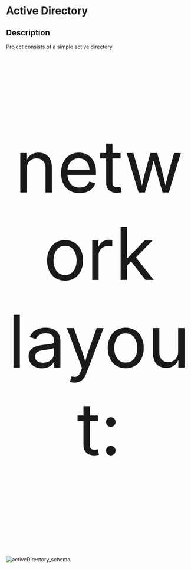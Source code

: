 <h1>Active Directory</h1>

<h2>Description</h2>
Project consists of a simple active directory. 
<br />

<p align="center"  style="font-size:14em"> network layout: </p>
<br/>
 
![activeDirectory_schema](https://github.com/TenteNsenga1/ActiveDirectoryLab/assets/75053398/550c7577-ccf8-4b88-b75c-a29c5306eca0)
